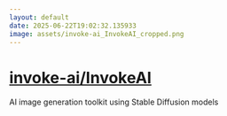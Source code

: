 ```yaml
---
layout: default
date: 2025-06-22T19:02:32.135933
image: assets/invoke-ai_InvokeAI_cropped.png
---
```


# [invoke-ai/InvokeAI](https://github.com/invoke-ai/InvokeAI)

AI image generation toolkit using Stable Diffusion models
